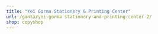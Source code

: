 ```yaml
---
title: "Yei Gorma Stationery & Printing Center"
url: /ganta/yei-gorma-stationery-and-printing-center-2/
shop: copyshop
---
```

